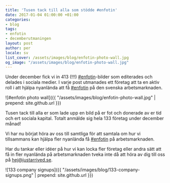 ```yaml
---
title: 'Tusen tack till alla som stödde #enfotin'
date: 2017-01-04 01:00:00 +01:00
categories:
- blog
tags:
- enfotin
- decemberutmaningen
layout: post
author: per
locale: sv
list_cover: /assets/images/blog/enfotin-photo-wall.jpg
og_image: "/assets/images/blog/enfotin-photo-wall.jpg"
---
```


Under december fick vi in 413 (!!!) [#enfotin]([#enfotin](https://www.facebook.com/search/top/?q=%23enfotin&opensearch=1))-bilder som editerades och delades i sociala medier. I varje post utmanades ett företag att ta en aktiv roll i att hjälpa nyanlända att få [#enfotin]([#enfotin](https://www.facebook.com/search/top/?q=%23enfotin&opensearch=1)) på den svenska arbetsmarknaden.

![#enfotin photo wall]({{ "/assets/images/blog/enfotin-photo-wall.jpg" | prepend: site.github.url }})

Tusen tack till alla er som lade upp en bild på er fot och donerade av er tid och ert sociala kapital. Totalt anmälde sig hela 133 företag under december månad!

Vi har nu börjat höra av oss till samtliga för att samtala om hur vi tillsammans kan hjälpa fler nyanlända få [#enfotin](https://www.facebook.com/search/top/?q=%23enfotin&opensearch=1) på arbetsmarknaden.

Har du tankar eller idéer på hur vi kan locka fler företag eller andra sätt att få in fler nyanlända på arbetsmarknaden tveka inte då att höra av dig till oss på [hej@justarrived.se](mailto:hej@justarrived.se).


![133 company signups]({{ "/assets/images/blog/133-company-signups.png" | prepend: site.github.url }})


